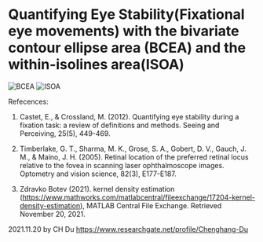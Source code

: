 # Quantifying Eye Stability(Fixational eye movements) with the bivariate contour ellipse area (BCEA) and the within-isolines area(ISOA)


![BCEA](https://user-images.githubusercontent.com/38465744/142725883-c19a0eef-b799-4825-9e95-d7718f991b57.png)
![ISOA](https://user-images.githubusercontent.com/38465744/142725891-3e7cad6c-2a41-4d7b-bebf-e43572d99de5.png)


Refecences:

1) Castet, E., & Crossland, M. (2012). Quantifying eye stability during a fixation task: a review of definitions and methods. Seeing and Perceiving, 25(5), 449-469.

2) Timberlake, G. T., Sharma, M. K., Grose, S. A., Gobert, D. V., Gauch, J. M., & Maino, J. H. (2005). Retinal location of the preferred retinal locus relative to the fovea in scanning laser ophthalmoscope images. Optometry and vision science, 82(3), E177-E187.

3) Zdravko Botev (2021). kernel density estimation (https://www.mathworks.com/matlabcentral/fileexchange/17204-kernel-density-estimation), MATLAB Central File Exchange. Retrieved November 20, 2021.

2021.11.20 by CH Du
https://www.researchgate.net/profile/Chenghang-Du
